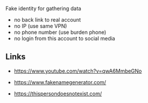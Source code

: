 Fake identity for gathering data
- no back link to real account
- no IP (use same VPN)
- no phone number (use burden phone)
- no login from this account to social media


## Links
- https://www.youtube.com/watch?v=qwA6MmbeGNo


- https://www.fakenamegenerator.com/
- https://thispersondoesnotexist.com/



